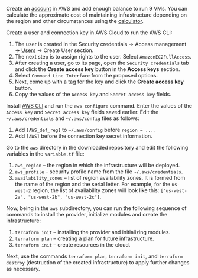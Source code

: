 Create an [account](https://console.aws.amazon.com) in AWS and add enough balance to run 9 VMs. You can calculate the approximate cost of maintaining infrastructure depending on the region and other circumstances using the [calculator](https://calculator.aws/#/createCalculator/ec2-enhancement).

Create a user and connection key in AWS Cloud to run the AWS CLI:

1. The user is created in the Security credentials → Access management → [Users](https://console.aws.amazon.com/iam/home#/users) → Create User section.
2. The next step is to assign rights to the user. Select `AmazonEC2FullAccess`.
3. After creating a user, go to its page, open the `Security credentials` tab and click the **Create access key** button in the **Access keys** section.
4. Select `Command Line Interface` from the proposed options.
5. Next, come up with a tag for the key and click the **Create access key** button.
6. Copy the values of the `Access key` and `Secret access key` fields.

Install [AWS CLI](https://aws.amazon.com/cli/) and run the `aws configure` command. Enter the values of the `Access key` and `Secret access key` fields saved earlier. Edit the `~/.aws/credentials` and `~/.aws/config` files as follows:

1. Add `[AWS_def_reg]` to `~/.aws/config` before `region = ...`.
2. Add `[AWS]` before the connection key secret information.

Go to the `aws` directory in the downloaded repository and edit the following variables in the `variable.tf` file:

1. `aws_region` – the region in which the infrastructure will be deployed.
2. `aws_profile` – security profile name from the file `~/.aws/credentials`.
3. `availability_zones` – list of region availability zones. It is formed from the name of the region and the serial letter. For example, for the `us-west-2` region, the list of availability zones will look like this: `["us-west-2a", "us-west-2b", "us-west-2c"]`.

Now, being in the `aws` subdirectory, you can run the following sequence of commands to install the provider, initialize modules and create the infrastructure:

1. `terraform init` – installing the provider and initializing modules.
2. `terraform plan` – creating a plan for future infrastructure.
3. `terraform init` – create resources in the cloud.

Next, use the commands `terraform plan`, `terraform init`, and `terraform destroy` (destruction of the created infrastructure) to apply further changes as necessary.
